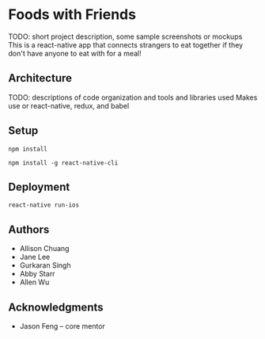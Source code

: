 # Foods with Friends

TODO: short project description, some sample screenshots or mockups
This is a react-native app that connects strangers to eat together if they don't have anyone to eat with for a meal!

## Architecture

TODO:  descriptions of code organization and tools and libraries used
Makes use or react-native, redux, and babel

## Setup
`npm install`

`npm install -g react-native-cli`

## Deployment
`react-native run-ios`

## Authors
* Allison Chuang
* Jane Lee
* Gurkaran Singh
* Abby Starr
* Allen Wu

## Acknowledgments
* Jason Feng – core mentor
